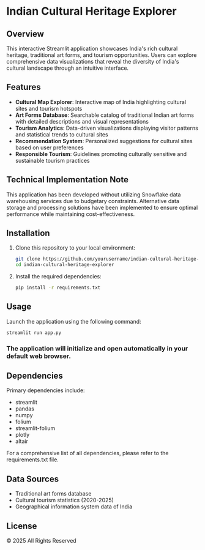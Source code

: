 # Indian Cultural Heritage Explorer

## Overview
This interactive Streamlit application showcases India's rich cultural heritage, traditional art forms, and tourism opportunities. Users can explore comprehensive data visualizations that reveal the diversity of India's cultural landscape through an intuitive interface.

## Features

- **Cultural Map Explorer**: Interactive map of India highlighting cultural sites and tourism hotspots
- **Art Forms Database**: Searchable catalog of traditional Indian art forms with detailed descriptions and visual representations
- **Tourism Analytics**: Data-driven visualizations displaying visitor patterns and statistical trends to cultural sites
- **Recommendation System**: Personalized suggestions for cultural sites based on user preferences
- **Responsible Tourism**: Guidelines promoting culturally sensitive and sustainable tourism practices

## Technical Implementation Note

This application has been developed without utilizing Snowflake data warehousing services due to budgetary constraints. Alternative data storage and processing solutions have been implemented to ensure optimal performance while maintaining cost-effectiveness.

## Installation

1. Clone this repository to your local environment:
   ```bash
   git clone https://github.com/yourusername/indian-cultural-heritage-explorer.git
   cd indian-cultural-heritage-explorer
   ```

2. Install the required dependencies:
   ```bash
   pip install -r requirements.txt
   ```

## Usage

Launch the application using the following command:
```bash
streamlit run app.py
```

### The application will initialize and open automatically in your default web browser.

## Dependencies

Primary dependencies include:

- streamlit
- pandas
- numpy
- folium
- streamlit-folium
- plotly
- altair

For a comprehensive list of all dependencies, please refer to the requirements.txt file.

## Data Sources

- Traditional art forms database
- Cultural tourism statistics (2020-2025)
- Geographical information system data of India

## License

© 2025 All Rights Reserved
